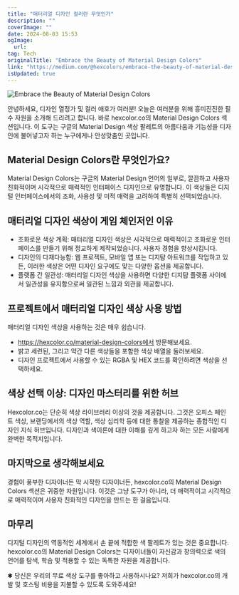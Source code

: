 ```yaml
---
title: "매터리얼 디자인 컬러란 무엇인가"
description: ""
coverImage: ""
date: 2024-08-03 15:53
ogImage: 
  url: 
tag: Tech
originalTitle: "Embrace the Beauty of Material Design Colors"
link: "https://medium.com/@hexcolors/embrace-the-beauty-of-material-design-colors-6fff89c30dfc"
isUpdated: true
---
```






![Embrace the Beauty of Material Design Colors](/assets/img/EmbracetheBeautyofMaterialDesignColors_0.png)

안녕하세요, 디자인 열정가 및 컬러 애호가 여러분! 오늘은 여러분을 위해 흥미진진한 필수 자원을 소개해 드리려고 합니다. 바로 hexcolor.co의 Material Design Colors 섹션입니다. 이 도구는 구글의 Material Design 색상 팔레트의 아름다움과 기능성을 디자인에 불어넣고자 하는 누구에게나 안성맞춤인 곳입니다.

## Material Design Colors란 무엇인가요?

Material Design Colors는 구글의 Material Design 언어의 일부로, 깔끔하고 사용자 친화적이며 시각적으로 매력적인 인터페이스 디자인으로 유명합니다. 이 색상들은 디지털 인터페이스에서의 조화, 사용성 및 미적 매력을 고려하여 특별히 선택되었습니다.

<div class="content-ad"></div>

## 매터리얼 디자인 색상이 게임 체인저인 이유

- 조화로운 색상 계획: 매터리얼 디자인 색상은 시각적으로 매력적이고 조화로운 인터페이스를 만들기 위해 정교하게 제작되었습니다. 사용자 경험을 향상시킵니다.
- 디자인의 다재다능함: 웹 프로젝트, 모바일 앱 또는 디지턈 아트워크를 작업하고 있든, 이러한 색상은 어떤 디자인 요구에도 맞는 다양한 옵션을 제공합니다.
- 플랫폼 간 일관성: 매터리얼 디자인 색상을 사용하면 다양한 디지턈 플랫폼 사이에서 일관성을 유지함으로써 일관된 느낌과 외관을 제공합니다.

## 프로젝트에서 매터리얼 디자인 색상 사용 방법

매터리얼 디자인 색상을 사용하는 것은 매우 쉽습니다.

<div class="content-ad"></div>

- https://hexcolor.co/material-design-colors에서 방문해보세요.
- 밝고 세련된, 그리고 약간 다른 색상들을 포함한 색상 배열을 둘러보세요.
- 디자인 프로젝트에서 사용할 수 있는 RGBA 및 HEX 코드를 확인하려면 색상을 선택하세요.

## 색상 선택 이상: 디자인 마스터리를 위한 허브

Hexcolor.co는 단순히 색상 라이브러리 이상의 것을 제공합니다. 그것은 오피스 페인트 색상, 브랜딩에서의 색상 역할, 색상 심리학 등에 대한 통찰을 제공하는 종합적인 디자인 지식 허브입니다. 디자인과 색이론에 대한 이해를 깊게 하고자 하는 모든 사람에게 완벽한 목적지입니다.

## 마지막으로 생각해보세요

<div class="content-ad"></div>

경험이 풍부한 디자이너든 막 시작한 디자이너든, hexcolor.co의 Material Design Colors 섹션은 귀중한 자원입니다. 이것은 그냥 도구가 아니라, 더 매력적이고 시각적으로 매력적이며 사용자 친화적인 디자인을 만드는 한 걸음입니다.

## 마무리

디지털 디자인의 역동적인 세계에서 손 끝에 적합한 색 팔레트가 있는 것은 중요합니다. hexcolor.co의 Material Design Colors는 디자이너들이 자신감과 창의력으로 색의 언어를 탐색, 학습 및 적용할 수 있는 독특한 자원을 제공합니다.

✱ 당신은 우리의 무료 색상 도구를 좋아하고 사용하시나요? 저희가 hexcolor.co의 개발 및 호스팅 비용을 지불할 수 있도록 도와주세요!

